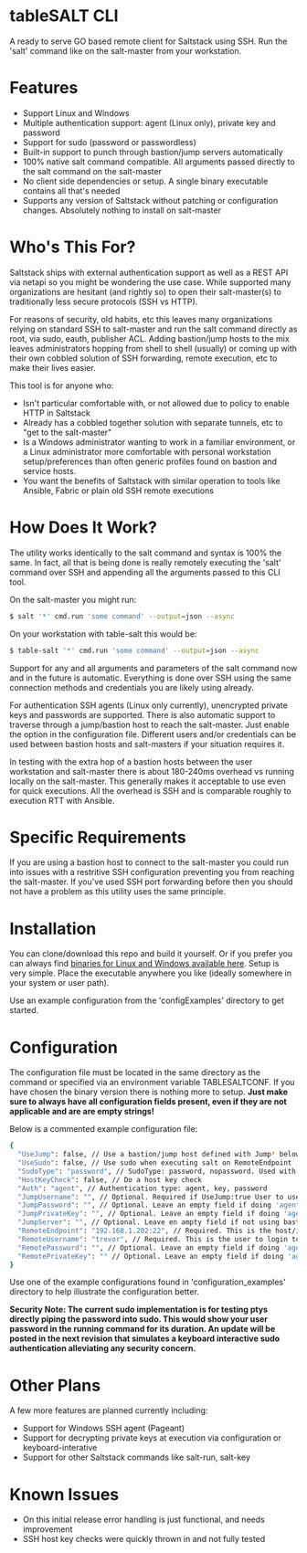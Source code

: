 # tableSALT CLI

A ready to serve GO based remote client for Saltstack using SSH. Run the 'salt' command like on the salt-master from your workstation.

# Features
  - Support Linux and Windows
  - Multiple authentication support: agent (Linux only), private key and password
  - Support for sudo (password or passwordless)
  - Built-in support to punch through bastion/jump servers automatically
  - 100% native salt command compatible. All arguments passed directly to the salt command on the salt-master
  - No client side dependencies or setup. A single binary executable contains all that's needed
  - Supports any version of Saltstack without patching or configuration changes. Absolutely nothing to install on salt-master

# Who's This For?
Saltstack ships with external authentication support as well as a REST API via netapi so you might be wondering the use case. While supported many organizations are hesitant (and rightly so) to open their salt-master(s) to traditionally less secure protocols (SSH vs HTTP).

For reasons of security, old habits, etc this leaves many organizations relying on standard SSH to salt-master and run the salt command directly as root, via sudo, eauth, publisher ACL. Adding bastion/jump hosts to the mix leaves administrators hopping from shell to shell (usually) or coming up with their own cobbled solution of SSH forwarding, remote execution, etc to make their lives easier.

This tool is for anyone who:
  - Isn't particular comfortable with, or not allowed due to policy to enable HTTP in Saltstack
  - Already has a cobbled together solution with separate tunnels, etc to "get to the salt-master"
  - Is a Windows administrator wanting to work in a familiar environment, or a Linux administrator more comfortable with personal workstation setup/preferences than often generic profiles found on bastion and service hosts.
  - You want the benefits of Saltstack with similar operation to tools like Ansible, Fabric or plain old SSH remote executions

# How Does It Work?

The utility works identically to the salt command and syntax is 100% the same. In fact, all that is being done is really remotely executing the 'salt' command over SSH and appending all the arguments passed to this CLI tool.

On the salt-master you might run:

```sh
$ salt '*' cmd.run 'some command' --output=json --async
```

On your workstation with table-salt this would be:
```sh
$ table-salt '*' cmd.run 'some command' --output=json --async
```

Support for any and all arguments and parameters of the salt command now and in the future is automatic. Everything is done over SSH using the same connection methods and credentials you are likely using already.

For authentication SSH agents (Linux only currently), unencrypted private keys and passwords are supported. There is also automatic support to traverse through a jump/bastion host to reach the salt-master. Just enable the option in the configuration file. Different users and/or credentials can be used between bastion hosts and salt-masters if your situation requires it.

In testing with the extra hop of a bastion hosts between the user workstation and salt-master there is about 180-240ms overhead vs running locally on the salt-master. This generally makes it acceptable to use even for quick executions. All the overhead is SSH and is comparable roughly to execution RTT with Ansible.

# Specific Requirements

If you are using a bastion host to connect to the salt-master you could run into issues with a restritive SSH configuration preventing you from reaching the salt-master. If you've used SSH port forwarding before then you should not have a problem as this utility uses the same principle.

# Installation

You can clone/download this repo and build it yourself. Or if you prefer you can always find [binaries for Linux and Windows available here](https://github.com/trevor-h/table-salt-cli-bin/releases). Setup is very simple. Place the executable anywhere you like (ideally somewhere in your system or user path).

Use an example configuration from the 'configExamples' directory to get started.

# Configuration

The configuration file must be located in the same directory as the command or specified via an environment variable TABLESALTCONF. If you have chosen the binary version there is nothing more to setup. **Just make sure to always have all configuration fields present, even if they are not applicable and are are empty strings!**

Below is a commented example configuration file:
```sh
{
  "UseJump": false, // Use a bastion/jump host defined with Jump* below
  "UseSudo": false, // Use sudo when executing salt on RemoteEndpoint
  "SudoType": "password", // SudoType: password, nopassword. Used with UseSudo. Password for sudo taken from RemotePassword entry
  "HostKeyCheck": false, // Do a host key check
  "Auth": "agent", // Authentication type: agent, key, password
  "JumpUsername": "", // Optional. Required if UseJump:true User to use on bastion/jump host
  "JumpPassword": "", // Optional. Leave an empty field if doing 'agent' or 'key' auth
  "JumpPrivateKey": "", // Optional. Leave an empty field if doing 'agent' or 'password' auth
  "JumpServer": "", // Optional. Leave en ampty field if not using bastion/jump host. Specified as <host>:<port>
  "RemoteEndpoint": "192.168.1.202:22", // Required. This is the host/ip of the salt-master. Specified as <host>:<port>
  "RemoteUsername": "trevor", // Required. This is the user to login to salt-master with
  "RemotePassword": "", // Optional. Leave an empty field if doing 'agent' or 'key' auth
  "RemotePrivateKey": "" // Optional. Leave an empty field if doing 'agent' or 'password' auth
}
```
Use one of the example configurations found in 'configuration_examples' directory to help illustrate the configuration better.

**Security Note: The current sudo implementation is for testing ptys directly piping the password into sudo. This would show your user password in the running command for its duration. An update will be posted in the next revision that simulates a keyboard interactive sudo authentication alleviating any security concern.**

# Other Plans

A few more features are planned currently including:

  * Support for Windows SSH agent (Pageant)
  * Support for decrypting private keys at execution via configuration or keyboard-interative
  * Support for other Saltstack commands like salt-run, salt-key

# Known Issues

  - On this initial release error handling is just functional, and needs improvement
  - SSH host key checks were quickly thrown in and not fully tested
